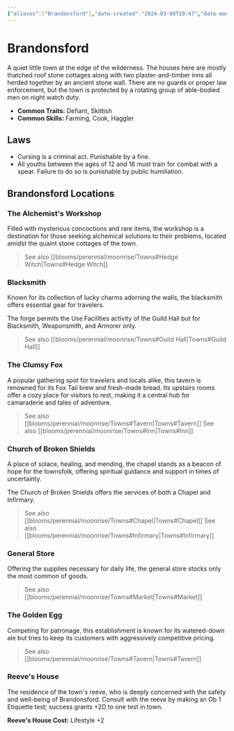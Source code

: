 ```yaml
---
{"aliases":["Brandonsford"],"date-created":"2024-03-08T10:47","date-modified":"2024-09-29T13:47","dg-publish":true,"tags":["moonrise","moonrise/place","moonrise/the-forest"],"title":"Brandonsford","dg-path":"moonrise/Brandonsford.md","permalink":"/moonrise/brandonsford/","dgPassFrontmatter":true,"updated":"2024-09-29T13:47"}
---
```



# Brandonsford

A quiet little town at the edge of the wilderness. The houses here are mostly thatched roof stone cottages along with two plaster-and-timber inns all herded together by an ancient stone wall. There are no guards or proper law enforcement, but the town is protected by a rotating group of able-bodied men on night watch duty.

- **Common Traits:** Defiant, Skittish
- **Common Skills:** Farming, Cook, Haggler

## Laws

- Cursing is a criminal act. Punishable by a fine.
- All youths between the ages of 12 and 18 must train for combat with a spear. Failure to do so is punishable by public humiliation.

## Brandonsford Locations

### The Alchemist's Workshop

Filled with mysterious concoctions and rare items, the workshop is a destination for those seeking alchemical solutions to their problems, located amidst the quaint stone cottages of the town.

> See also [[blooms/perennial/moonrise/Towns#Hedge Witch\|Towns#Hedge Witch]]

### Blacksmith

Known for its collection of lucky charms adorning the walls, the blacksmith offers essential gear for travelers.

The forge permits the Use Facilities activity of the Guild Hall but for Blacksmith, Weaponsmith, and Armorer only.

> See also [[blooms/perennial/moonrise/Towns#Guild Hall\|Towns#Guild Hall]]

### The Clumsy Fox

A popular gathering spot for travelers and locals alike, this tavern is renowned for its Fox Tail brew and fresh-made bread. Its upstairs rooms offer a cozy place for visitors to rest, making it a central hub for camaraderie and tales of adventure.

> See also [[blooms/perennial/moonrise/Towns#Tavern\|Towns#Tavern]]
> See also [[blooms/perennial/moonrise/Towns#Inn\|Towns#Inn]]

### Church of Broken Shields

A place of solace, healing, and mending, the chapel stands as a beacon of hope for the townsfolk, offering spiritual guidance and support in times of uncertainty.

The Church of Broken Shields offers the services of both a Chapel and Infirmary.

> See also [[blooms/perennial/moonrise/Towns#Chapel\|Towns#Chapel]]
> See also [[blooms/perennial/moonrise/Towns#Infirmary\|Towns#Infirmary]]

### General Store

Offering the supplies necessary for daily life, the general store stocks only the most common of goods.

> See also [[blooms/perennial/moonrise/Towns#Market\|Towns#Market]]

### The Golden Egg

Competing for patronage, this establishment is known for its watered-down ale but tries to keep its customers with aggressively competitive pricing.

> See also [[blooms/perennial/moonrise/Towns#Tavern\|Towns#Tavern]]

### Reeve's House

The residence of the town's reeve, who is deeply concerned with the safety and well-being of Brandonsford. Consult with the reeve by making an Ob 1 Etiquette test; success grants +2D to one test in town.

**Reeve's House Cost:** Lifestyle +2
